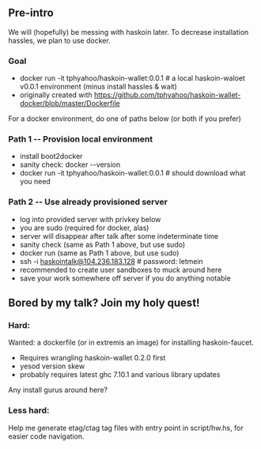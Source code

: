 ## Pre-intro

We will (hopefully) be messing with haskoin later.  To decrease installation hassles, we plan to use docker.

### Goal

* docker run -it tphyahoo/haskoin-wallet:0.0.1 # a local haskoin-waloet v0.0.1 environment (minus install hassles & wait)
* originally created with https://github.com/tphyahoo/haskoin-wallet-docker/blob/master/Dockerfile

For a docker environment, do one of paths below (or both if you prefer)

### Path 1 -- Provision local environment

* install boot2docker 
* sanity check: docker --version
* docker run -it tphyahoo/haskoin-wallet:0.0.1 # should download what you need

### Path 2 -- Use already provisioned server 

* log into provided server with privkey below 
* you are sudo (required for docker, alas)
* server will disappear after talk after some indeterminate time
* sanity check (same as Path 1 above, but use sudo)
* docker run (same as Path 1 above, but use sudo) 
* ssh -i haskointalk@104.236.183.128 # password: letmein
* recommended to create user sandboxes to muck around here
* save your work somewhere off server if you do anything notable 

## Bored by my talk? Join my holy quest!

### Hard: 

Wanted: a dockerfile (or in extremis an image) for installing haskoin-faucet.  

* Requires wrangling haskoin-wallet 0.2.0 first
* yesod version skew
* probably requires latest ghc 7.10.1 and various library updates

Any install gurus around here?

### Less hard: 

Help me generate etag/ctag tag files with entry point in script/hw.hs, for easier code navigation. 
